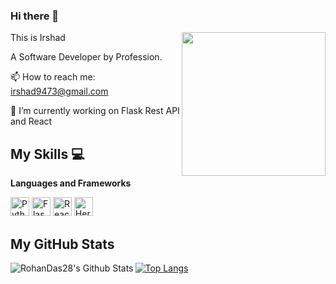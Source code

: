 ### Hi there 👋
<img align='right' src="https://media.giphy.com/media/M9gbBd9nbDrOTu1Mqx/giphy.gif" width="230">

This is Irshad 

A Software Developer by Profession.

📫 How to reach me: irshad9473@gmail.com

🔭 I’m currently working on Flask Rest API and React



## My Skills :computer:

 **Languages and Frameworks**
 
<img alt="Python" width="30px" src="https://simpleicons.org/icons/python.svg"/>  
<img alt="Flask" width="30px" src="https://simpleicons.org/icons/flask.svg"/>  
<img alt="React" width="30px" src="https://simpleicons.org/icons/react.svg"/>  
<img alt="Heroku" width="30px" src="https://simpleicons.org/icons/heroku.svg"/>  


## **My GitHub Stats**

<img align="left" alt="RohanDas28's Github Stats" src="https://github-readme-stats.vercel.app/api?username=MohdIrshad9473&show_icons=true&hide_border=true" />

[![Top Langs](https://github-readme-stats.vercel.app/api/top-langs/?username=MohdIrshad9473&layout=compact)](https://github.com/MohdIrshad9473/github-readme-stats)






